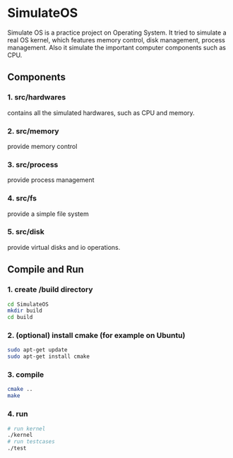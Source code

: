 # SimulateOS

Simulate OS is a practice project on Operating System. It tried to simulate a real OS kernel, which features memory control, disk management, process management. Also it simulate the important computer components such as CPU.

## Components

### 1. src/hardwares

contains all the simulated hardwares, such as CPU and memory.

### 2. src/memory

provide memory control

### 3. src/process

provide process management

### 4. src/fs

provide a simple file system

### 5. src/disk

provide virtual disks and io operations.

## Compile and Run

### 1. create /build directory

```bash
cd SimulateOS
mkdir build
cd build
```

### 2. (optional) install cmake (for example on Ubuntu)

```bash
sudo apt-get update
sudo apt-get install cmake
```

### 3. compile

```bash
cmake ..
make
```

### 4. run
```bash
# run kernel
./kernel
# run testcases
./test